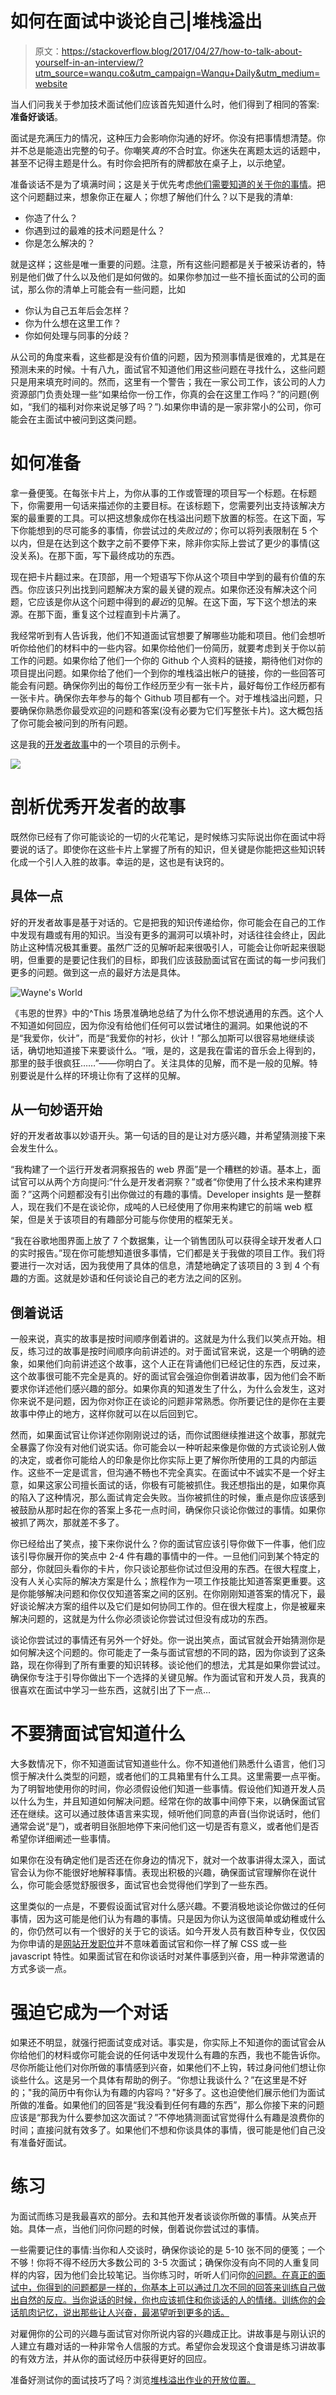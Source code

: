 # 如何在面试中谈论自己|堆栈溢出

> 原文：<https://stackoverflow.blog/2017/04/27/how-to-talk-about-yourself-in-an-interview/?utm_source=wanqu.co&utm_campaign=Wanqu+Daily&utm_medium=website>

当人们问我关于参加技术面试他们应该首先知道什么时，他们得到了相同的答案:**准备好谈话**。

面试是充满压力的情况，这种压力会影响你沟通的好坏。你没有把事情想清楚。你并不总是能造出完整的句子。你嘲笑*真的*不合时宜。你迷失在离题太远的话题中，甚至不记得主题是什么。有时你会把所有的牌都放在桌子上，以示绝望。

准备谈话不是为了填满时间；这是关于优先考虑[他们需要知道的关于你的事情](https://www.fastcompany.com/40404120/three-habits-of-the-best-job-candidates-ive-ever-interviewed)。把这个问题翻过来，想象你正在雇人；你想了解他们什么？以下是我的清单:

*   你造了什么？
*   你遇到过的最难的技术问题是什么？
*   你是怎么解决的？

就是这样；这些是唯一重要的问题。注意，所有这些问题都是关于被采访者的，特别是他们做了什么以及他们是如何做的。如果你参加过一些不擅长面试的公司的面试，那么你的清单上可能会有一些问题，比如

*   你认为自己五年后会怎样？
*   你为什么想在这里工作？
*   你如何处理与同事的分歧？

从公司的角度来看，这些都是没有价值的问题，因为预测事情是很难的，尤其是在预测未来的时候。十有八九，面试官不知道他们用这些问题在寻找什么，这些问题只是用来填充时间的。然而，这里有一个警告；我在一家公司工作，该公司的人力资源部门负责处理一些“如果给你一份工作，你真的会在这里工作吗？”的问题(例如，“我们的福利对你来说足够了吗？”).如果你申请的是一家非常小的公司，你可能会在主面试中被问到这类问题。

# **如何准备**

拿一叠便笺。在每张卡片上，为你从事的工作或管理的项目写一个标题。在标题下，你需要用一句话来描述你的主要目标。在该标题下，您需要列出支持该解决方案的最重要的工具。可以把这想象成你在栈溢出问题下放置的标签。在这下面，写下你能想到的尽可能多的事情，你尝试过的*失败过的*；你可以将列表限制在 5 个以内，但是在达到这个数字之前不要停下来，除非你实际上尝试了更少的事情(这没关系)。在那下面，写下最终成功的东西。

现在把卡片翻过来。在顶部，用一个短语写下你从这个项目中学到的最有价值的东西。你应该只列出找到问题解决方案的最关键的观点。如果你还没有解决这个问题，它应该是你从这个问题中得到的*最近*的见解。在这下面，写下这个想法的来源。在那下面，重复这个过程直到卡片满了。

我经常听到有人告诉我，他们不知道面试官想要了解哪些功能和项目。他们会想听听你给他们的材料中的一些内容。如果你给他们一份简历，就要考虑到关于你以前工作的问题。如果你给了他们一个你的 Github 个人资料的链接，期待他们对你的项目提出问题。如果你给了他们一个到你的堆栈溢出帐户的链接，你的一些回答可能会有问题。确保你列出的每份工作经历至少有一张卡片，最好每份工作经历都有一张卡片。确保你去年参与的每个 Github 项目都有一个。对于堆栈溢出问题，只要确保你熟悉你最受欢迎的问题和答案(没有必要为它们写整张卡片)。这大概包括了你可能会被问到的所有问题。

这是我的[开发者故事](https://stackoverflow.blog/2016/10/11/bye-bye-bullets-the-stack-overflow-developer-story-is-the-new-technical-resume/)中的一个项目的示例卡。

![](img/3284937d0d8a0c1734263e7f6950a2d6.png)

# **剖析优秀开发者的故事**

既然你已经有了你可能谈论的一切的火花笔记，是时候练习实际说出你在面试中将要说的话了。即使你在这些卡片上掌握了所有的知识，但关键是你能把这些知识转化成一个引人入胜的故事。幸运的是，这也是有诀窍的。

## **具体一点**

好的开发者故事是基于对话的。它是把我的知识传递给你，你可能会在自己的工作中发现有趣或有用的知识。当没有更多的漏洞可以填补时，对话往往会终止，因此防止这种情况极其重要。虽然广泛的见解听起来很吸引人，可能会让你听起来很聪明，但重要的是要记住我们的目标，即我们应该鼓励面试官在面试的每一步问我们更多的问题。做到这一点的最好方法是具体。

![Wayne's World ](img/a4e1d2ee89e6ee47ce169a22d6d71f2e.png)

《韦恩的世界》中的^This 场景准确地总结了为什么你不想说通用的东西。这个人不知道如何回应，因为你没有给他们任何可以尝试堵住的漏洞。如果他说的不是“我爱你，伙计”，而是“我爱你的衬衫，伙计！”那么加斯可以很容易地继续谈话，确切地知道接下来要谈什么。“哦，是的，这是我在雷诺的音乐会上得到的，那里的鼓手很疯狂……”——你明白了。关注具体的见解，而不是一般的见解。特别要说是什么样的环境让你有了这样的见解。

## **从一句妙语开始**

好的开发者故事以妙语开头。第一句话的目的是让对方感兴趣，并希望猜测接下来会发生什么。

“我构建了一个运行开发者洞察报告的 web 界面”是一个糟糕的妙语。基本上，面试官可以从两个方向提问:“什么是开发者洞察？”或者“你使用了什么技术来构建界面？”这两个问题都没有引出你做过的有趣的事情。Developer insights 是一整群人，现在我们不是在谈论你，成吨的人已经使用了你用来构建它的前端 web 框架，但是关于该项目的有趣部分可能与你使用的框架无关。

“我在谷歌地图界面上放了 7 个数据集，让一个销售团队可以获得全球开发者人口的实时报告。”现在你可能想知道很多事情，它们都是关于我做的项目工作。我们将要进行一次对话，因为我使用了具体的信息，清楚地确定了该项目的 3 到 4 个有趣的方面。这就是妙语和任何谈论自己的老方法之间的区别。

## **倒着说话**

一般来说，真实的故事是按时间顺序倒着讲的。这就是为什么我们以笑点开始。相反，练习过的故事是按时间顺序向前讲述的。对于面试官来说，这是一个明确的迹象，如果他们向前讲述这个故事，这个人正在背诵他们已经记住的东西，反过来，这个故事很可能不完全是真的。好的面试官会强迫你倒着讲故事，因为他们会不断要求你详述他们感兴趣的部分。如果你真的知道发生了什么，为什么会发生，这对你来说不是问题，因为你对你正在谈论的问题非常熟悉。你所要记住的是你在主要故事中停止的地方，这样你就可以在以后回到它。

然而，如果面试官让你详述你刚刚说过的话，而你试图继续推进这个故事，那就完全暴露了你没有对他们说实话。你可能会以一种听起来像是你做的方式谈论别人做的决定，或者你可能给人的印象是你比你实际上更了解你所使用的工具的内部运作。这些不一定是谎言，但沟通不畅也不完全真实。在面试中不诚实不是一个好主意，如果这家公司擅长面试的话，你极有可能被抓住。我还想指出的是，如果你真的陷入了这种情况，那么面试肯定会失败。当你被抓住的时候，重点是你应该感到被鼓励从那时起在你的答案上多花一点时间，确保你只谈论你做过的事情。如果你被抓了两次，那就差不多了。

你已经给出了笑点，接下来你说什么？你的面试官应该引导你做下一件事，他们应该引导你展开你的笑点中 2-4 件有趣的事情中的一件。一旦他们问到某个特定的部分，你就回头看你的卡片，你只谈论那些你试过但没用的东西。在很大程度上，没有人关心实际的解决方案是什么；旅程作为一项工作技能比知道答案更重要。这是你能够解决问题和你仅仅知道答案之间的区别。在你刚刚知道答案的情况下，最好谈论解决方案的组件以及它们是如何协同工作的。但在很大程度上，你是被雇来解决问题的，这就是为什么你必须谈论你尝试过但没有成功的东西。

谈论你尝试过的事情还有另外一个好处。你一说出笑点，面试官就会开始猜测你是如何解决这个问题的。你可能走了一条与面试官想的不同的路，因为你谈到了这条路，现在你得到了所有重要的知识转移。谈论他们的想法，尤其是如果你尝试过。确保你专注于引导你做出下一个选择的关键见解。作为面试官和开发人员，我真的很喜欢在面试中学习一些东西，这就引出了下一点…

# **不要猜面试官知道什么**

大多数情况下，你不知道面试官知道些什么。你不知道他们熟悉什么语言，他们习惯于解决什么类型的问题，或者他们的工具箱里有什么工具。这里需要一点平衡。为了明智地使用你的时间，你必须假设他们知道一些事情。假设他们知道开发人员以什么为生，并且知道如何解决问题。经常在你的故事中间停下来，以确保面试官还在继续。这可以通过肢体语言来实现，倾听他们同意的声音(当你说话时，他们通常会说“是”)，或者明目张胆地停下来问他们这一切是否有意义，或者他们是否希望你详细阐述一些事情。

如果你在没有确定他们是否还在你身边的情况下，就对一个故事讲得太深入，面试官会认为你不能很好地解释事情。表现出积极的兴趣，确保面试官理解你在说什么，你可能会感觉舒服很多，面试官也会觉得他们学到了一些东西。

这里类似的一点是，不要假设面试官对什么感兴趣。不要消极地谈论你做过的任何事情，因为这可能是他们认为有趣的事情。只是因为你认为这很简单或幼稚或什么的，你仍然可以有一个很好的关于它的谈话。如今开发人员有数百种专业，仅仅因为你申请的是[网站开发职位](https://stackoverflow.com/jobs/front-end-developer-jobs?utm_source=so-owned&utm_medium=blog&utm_campaign=dev-c4al&utm_content=c4al-link)并不意味着面试官和你一样了解 CSS 或一些 javascript 特性。如果面试官在和你谈话时对某件事感到兴奋，用一种非常邀请的方式多谈一点。

# **强迫它成为一个对话**

如果还不明显，就强行把面试变成对话。事实是，你实际上不知道你的面试官会从你给他们的材料或你可能会说的任何话中发现什么有趣的东西，我也不能告诉你。尽你所能让他们对你所做的事情感到兴奋，如果他们不上钩，转过身问他们想让你谈些什么。这是另一个具体有帮助的例子。“你想让我谈什么？”在这里是不好的；"我的简历中有你认为有趣的内容吗？"好多了。这也迫使他们展示他们为面试所做的准备。如果他们的回答是“我没看到任何有趣的东西”，那么你接下来的问题应该是“那我为什么要参加这次面试？”不停地猜测面试官觉得什么有趣是浪费你的时间；直接问就有效多了。如果他们不想和你谈具体的事情，很可能是他们自己没有准备好面试。

# **练习**

为面试而练习是我最喜欢的部分。去和其他开发者谈谈你所做的事情。从笑点开始。具体一点，当他们问你问题的时候，倒着说你尝试过的事情。

一些需要记住的事情:当你和人交谈时，确保你谈论的是 5-10 张不同的便笺；一个不够！你将不得不经历大多数公司的 3-5 次面试；确保你没有向不同的人重复同样的内容，因为他们会比较笔记。当你练习时，听听人们问你[的问题。在真正的面试中，你得到的问题都是一样的，你基本上可以通过几次不同的回答来训练自己做出自然的反应。当你说话的时候，你也应该抓住和你谈话的人的情绪。训练你的会话肌肉记忆，说出那些让人兴奋，最渴望听到更多的话。](https://www.themuse.com/advice/how-to-prep-for-your-technical-interview-advice-from-a-hiring-manager)

对雇佣你的公司的兴趣与面试官对你所说内容的兴趣成正比。讲故事是与刚认识的人建立有趣对话的一种非常令人信服的方式。希望你会发现这个食谱是练习讲故事的有效方法，并从你的面试经历中获得更好的回应。

准备好测试你的面试技巧了吗？浏览[堆栈溢出作业的开放位置。](http://stackoverflow.com/jobs?utm_source=so-owned&utm_medium=blog&utm_campaign=dev-c4al&utm_content=c4al-link)